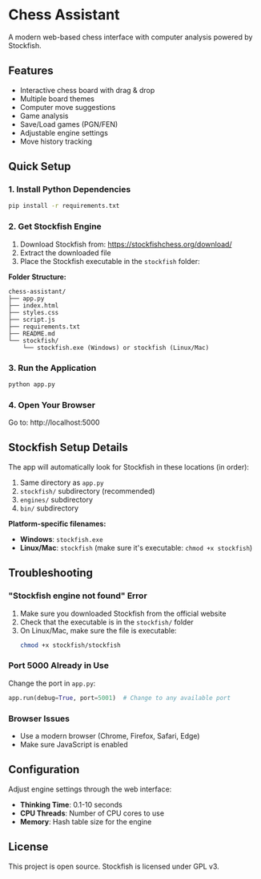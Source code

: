 # Chess Assistant

A modern web-based chess interface with computer analysis powered by Stockfish.

## Features

- Interactive chess board with drag & drop
- Multiple board themes
- Computer move suggestions
- Game analysis
- Save/Load games (PGN/FEN)
- Adjustable engine settings
- Move history tracking

## Quick Setup

### 1. Install Python Dependencies
```bash
pip install -r requirements.txt
```

### 2. Get Stockfish Engine
1. Download Stockfish from: https://stockfishchess.org/download/
2. Extract the downloaded file
3. Place the Stockfish executable in the `stockfish` folder:

**Folder Structure:**
```
chess-assistant/
├── app.py
├── index.html
├── styles.css
├── script.js
├── requirements.txt
├── README.md
└── stockfish/
    └── stockfish.exe (Windows) or stockfish (Linux/Mac)
```

### 3. Run the Application
```bash
python app.py
```

### 4. Open Your Browser
Go to: http://localhost:5000

## Stockfish Setup Details

The app will automatically look for Stockfish in these locations (in order):
1. Same directory as `app.py`
2. `stockfish/` subdirectory (recommended)
3. `engines/` subdirectory
4. `bin/` subdirectory

**Platform-specific filenames:**
- **Windows**: `stockfish.exe`
- **Linux/Mac**: `stockfish` (make sure it's executable: `chmod +x stockfish`)

## Troubleshooting

### "Stockfish engine not found" Error
1. Make sure you downloaded Stockfish from the official website
2. Check that the executable is in the `stockfish/` folder
3. On Linux/Mac, make sure the file is executable:
   ```bash
   chmod +x stockfish/stockfish
   ```

### Port 5000 Already in Use
Change the port in `app.py`:
```python
app.run(debug=True, port=5001)  # Change to any available port
```

### Browser Issues
- Use a modern browser (Chrome, Firefox, Safari, Edge)
- Make sure JavaScript is enabled

## Configuration

Adjust engine settings through the web interface:
- **Thinking Time**: 0.1-10 seconds
- **CPU Threads**: Number of CPU cores to use
- **Memory**: Hash table size for the engine

## License

This project is open source. Stockfish is licensed under GPL v3.